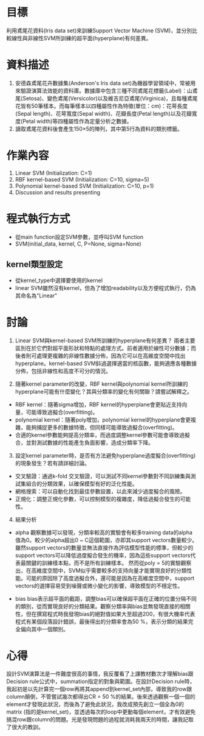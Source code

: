 # 目標
利用鳶尾花資料(Iris data set)來訓練Support Vector Machine (SVM)，並分別比較線性與非線性SVM所訓練的超平面(hyperplane)有何差異。

# 資料描述
1. 安德森鳶尾花卉數據集(Anderson's Iris data set)為機器學習領域中，常被用來驗證演算法效能的資料庫。數據庫中包含三種不同鳶尾花標籤(Label)：山鳶尾(Setosa)、變色鳶尾(Versicolor)以及維吉尼亞鳶尾(Virginica)，且每種鳶尾花皆有50筆樣本。而每筆樣本以四種屬性作為特徵(單位：cm)：花萼長度(Sepal length)、花萼寬度(Sepal width)、花瓣長度(Petal length)以及花瓣寬度(Petal width)等四種屬性作為定量分析之數據。
2. 讀取鳶尾花資料後會產生150×5的陣列，其中第5行為資料的類別標籤。

# 作業內容
1. Linear SVM (Initialization: C=1)
2. RBF kernel-based SVM (Initialization: C=10, sigma=5)
3. Polynomial kernel-based SVM (Initialization: C=10, p=1)
4. Discussion and results presenting

# 程式執行方式
 - 從main function設定SVM參數，並呼叫SVM function
 - SVM(initial_data, kernel, C, P=None, sigma=None)

## kernel類型設定
 - 從kernel_type中選擇要使用的kernel
 - linear SVM雖然沒有kernel，但為了增加readability以及方便程式執行，仍為其命名為"Linear"

# 討論
1. Linear SVM與kernel-based SVM所訓練的hyperplane有何差異？
兩者主要區別在於它們對超平面形狀和特點的處理方式。前者適用於線性可分數據；而後者則可處理更複雜的非線性數據分佈，因為它可以在高維度空間中找出hyperplane。kernel-based SVM鈄過選擇適當的核函數，能夠適應各種數據分佈，包括非線性和高度不可分的情況。

2. 隨著kernel parameter的改變，RBF kernel與polynomial kernel所訓練的hyperplane可能有什麼變化？其與分類率的變化有何關聯？請嘗試解釋之。
 - RBF kernel：隨著sigma增加，RBF kernel的hyperplane會更貼近支持向量，可能導致過擬合(overfitting)。
 - polynomial kernel：隨著poly增加，polynomial kernel的hyperplane會更複雜，能夠捕捉更多的數據特徵，但同樣可能導致過擬合(overfitting)。
 - 合適的kernel參數能夠提高分類率，而過度調整kernel參數可能會導致過擬合，並對測試數據的性能產生負面影響，造成分類率下降。

3. 設定kernel parameter時，是否有方法避免hyperplane過度擬合(overfitting)的現象發生？若有請詳細討論。
 - 交叉驗證：通過k-fold 交叉驗證，可以測試不同kernel參數對不同訓練集與測試集組合的分類效果，以確保模型有好的泛化性能。
 - 網格搜索：可以自動化找到最佳參數設置，以此來減少過度擬合的風險。
 - 正規化：調整正規化參數，可以控制模型的複雜度，降低過擬合發生的可能性。

4. 結果分析
 - alpha
觀察數據可以發現，分類率較高的實驗會有較多training data的alpha值為0。較少的alpha超出0 ~ C這個範圍，亦即其support vectors數量較少。雖然support vectors的數量並無法直接作為評估模型性能的標準，但較少的support vectors可以降低過度擬合發生的機率，因為這些support vectors代表最關鍵的訓練樣本點，而不是所有訓練樣本。
然而從poly = 5的實驗觀察出，在高維度空間中，SVM似乎需要較多的支持向量才能實現良好的分類性能。可能的原因除了高度過擬合外，還可能是因為在高維度空間中，support vectors的選擇容易受到噪聲或微小變化的影響，導致模型的不穩定性。

 - bias
bias表示超平面的截距，調整bias可以確保超平面在正確的位置分隔不同的類別，從而實現良好的分類結果。觀察分類率與bias並無發現直接的相關性，但在撰寫程式時我發現bias的絕對值如果大至超過200，有很大機率代表程式有某個段落設計錯誤，最後得出的分類率會為50 %，表示分類的結果完全偏向其中一個類別。

# 心得
設計SVM演算法是一件難度很高的事情，我反覆看了上課教材數次才理解bias跟Decision rule公式中，summation指定的對象與範圍。在設計Decision rule時，我起初是以先計算完一個row再將其append到kernel_set內部，導致我的row跟column顛倒，不管嘗試幾次都得出CR = 50 %的結果。後來透過觀察一個一個的element才發現此狀況，而後為了避免此狀況，我改成預先創立一個全為0的matrix (指的是kernel_set)，並透過每次的loop中更動每個element，才有效避免搞混row跟column的問題。光是發現問題的過程就消耗我兩天的時間，讓我記取了很大的教訓。
